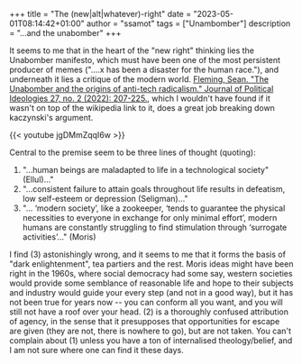 +++
title = "The (new|alt|whatever)-right"
date = "2023-05-01T08:14:42+01:00"
author = "ssamot"
tags = ["Unambomber"]
description = "...and the unabomber"
+++

It seems to me that in the heart of the "new right" thinking lies the Unabomber manifesto, which must have been one of the most persistent producer of memes ("....x has been a disaster for the human race."), and underneath it lies a critique of the modern world. [Fleming, Sean. "The Unabomber and the origins of anti-tech radicalism." Journal of Political Ideologies 27, no. 2 (2022): 207-225.](https://www.tandfonline.com/doi/full/10.1080/13569317.2021.1921940), which I wouldn't have found if it wasn't on top of the wikipedia link to it, does a great job breaking down kaczynski's argument. 

{{< youtube jgDMmZqqI6w >}}


Central to the premise seem to be three lines of thought (quoting):

1. "...human beings are maladapted to life in a technological society" (Ellul)..."
2. "...consistent failure to attain goals throughout life results in defeatism, low self-esteem or depression (Seligman)..."
3. "... ‘modern society’, like a zookeeper, ‘tends to guarantee the physical necessities to everyone in exchange for only minimal effort’, modern humans are constantly struggling to find stimulation through ‘surrogate activities’..." (Moris)

I find (3) astonishingly wrong, and it seems to me that it forms the basis of "dark enlightenment", tea partiers and the rest. Moris ideas might have been right in the 1960s, where social democracy had some say, western societies would provide some semblance of reasonable life and hope to their subjects and industry would guide your every step (and not in a good way), but it has not been true for years now -- you can conform all you want, and you will still not have a roof over your head. (2) is a thoroughly confused attribution of agency, in the sense that it presupposes that opportunities for escape are given (they are not, there is nowhere to go), but are not taken.  You can't complain about (1) unless you have a ton of internalised theology/belief, and I am not sure where one can find it these days. 